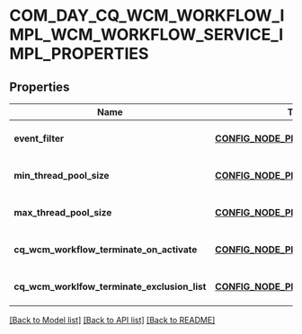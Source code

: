 # COM_DAY_CQ_WCM_WORKFLOW_IMPL_WCM_WORKFLOW_SERVICE_IMPL_PROPERTIES

## Properties
Name | Type | Description | Notes
------------ | ------------- | ------------- | -------------
**event_filter** | [**CONFIG_NODE_PROPERTY_STRING**](configNodePropertyString.md) |  | [optional] [default to null]
**min_thread_pool_size** | [**CONFIG_NODE_PROPERTY_INTEGER**](configNodePropertyInteger.md) |  | [optional] [default to null]
**max_thread_pool_size** | [**CONFIG_NODE_PROPERTY_INTEGER**](configNodePropertyInteger.md) |  | [optional] [default to null]
**cq_wcm_workflow_terminate_on_activate** | [**CONFIG_NODE_PROPERTY_BOOLEAN**](configNodePropertyBoolean.md) |  | [optional] [default to null]
**cq_wcm_worklfow_terminate_exclusion_list** | [**CONFIG_NODE_PROPERTY_ARRAY**](configNodePropertyArray.md) |  | [optional] [default to null]

[[Back to Model list]](../README.md#documentation-for-models) [[Back to API list]](../README.md#documentation-for-api-endpoints) [[Back to README]](../README.md)


